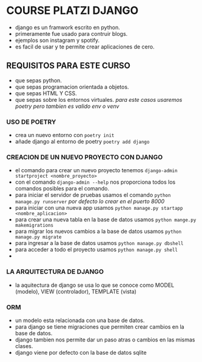 # COURSE PLATZI DJANGO

- django es un framwork escrito en python.
- primeramente fue usado para contruir blogs. 
- ejemplos son instagram y spotify.
- es facil de usar y te permite crear aplicaciones de cero.

## REQUISITOS PARA ESTE CURSO

- que sepas python. 
- que sepas programacion orientada a objetos.
- que sepas HTML Y CSS. 
- que sepas sobre los entornos virtuales. *para este casos usaremos poetry pero tambien es valido env o venv*


### USO DE POETRY 
- crea un nuevo entorno con `poetry init`
- añade django al entorno de poetry `poetry add django`

### CREACION DE UN NUEVO PROYECTO CON DJANGO
- el comando para crear un nuevo proyecto tenemos `django-admin startproject <nombre_proyecto>`
- con el comando `django-admin --help` nos proporciona todos los comandos posibles para el comando.
- para iniciar el servidor de pruebas usamos el comando `python manage.py runserver` *por defecto lo crear en el puerto 8000*
- para iniciar con una nueva app usamos `python manage.py startapp <nombre_aplicacion>` 
- para crear una nueva tabla en la base de datos usamos `python mange.py makemigrations`
- para migrar los nuevos cambios a la base de datos usamos `python manage.py migrate`
- para ingresar a la base de datos usamos `python manage.py dbshell`
- para acceder a todo el proyecto usamos `python manage.py shell`
- 

### LA ARQUITECTURA DE DJANGO
- la aquitectura de django se usa lo que se conoce como MODEL (modelo), VIEW (controlador), TEMPLATE (vista)

### ORM
- un modelo esta relacionada con una base de datos.
- para django se tiene migraciones que permiten crear cambios en la base de datos.
- django tambien nos permite dar un paso atras o cambios en las mismas clases.
- django viene por defecto con la base de datos sqlite
